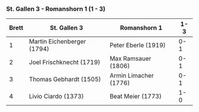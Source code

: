 ### St. Gallen 3 - Romanshorn 1 (1 - 3)

| Brett | St. Gallen 3               | Romanshorn 1          | 1-3 |
|-------|----------------------------|-----------------------|-----|
| 1     | Martin Eichenberger (1794) | Peter Eberle (1919)   | 0-1 |
| 2     | Joel Frischknecht (1719)   | Max Ramsauer (1806)   | 0-1 |
| 3     | Thomas Gebhardt (1505)     | Armin Limacher (1776) | 0-1 |
| 4     | Livio Ciardo (1373)        | Beat Meier (1773)     | 1-0 |
